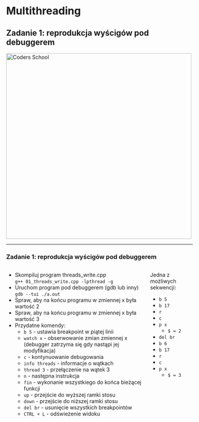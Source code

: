 <!-- .slide: data-background="#111111" -->

# Multithreading

## Zadanie 1: reprodukcja wyścigów pod debuggerem

<a href="https://coders.school">
    <img width="500" data-src="../coders_school_logo.png" alt="Coders School" class="plain">
</a>

___

### Zadanie 1: reprodukcja wyścigów pod debuggerem

<div style="display: flex;">

<div>

* Skompiluj program threads_write.cpp</br>`g++ 01_threads_write.cpp -lpthread -g`
* Uruchom program pod debuggerem (gdb lub inny)</br>`gdb --tui ./a.out`
* Spraw, aby na końcu programu w zmiennej x była wartość 2
* Spraw, aby na końcu programu w zmiennej x była wartość 3
* Przydatne komendy:
    * <code>b 5</code> - ustawia breakpoint w piątej linii
    * <code>watch x</code> - obserwowanie zmian zmiennej x (debugger zatrzyma się gdy nastąpi jej modyfikacja)
    * <code>c</code> - kontynuowanie debugowania
    * <code>info threads</code> - informacje o wątkach
    * <code>thread 3</code> - przełączenie na wątek 3
    * <code>n</code> - następna instrukcja
    * <code>fin</code> - wykonanie wszystkiego do końca bieżącej funkcji
    * <code>up</code> - przejście do wyższej ramki stosu
    * <code>down</code> - przejście do niższej ramki stosu
    * <code>del br</code> - usunięcie wszystkich breakpointów
    * <code>CTRL + L</code> - odświeżenie widoku

</div><!-- .element: style="font-size: .9em;" -->

<div>

Jedna z możliwych sekwencji:
* <code>b 5</code>
* <code>b 17</code>
* <code>r</code>
* <code>c</code>
* <code>p x</code>
    * <code>$ = 2</code>
* <code>del br</code>
* <code>b 6</code>
* <code>b 17</code>
* <code>r</code>
* <code>c</code>
* <code>p x</code>
    * <code>$ = 3</code>

</div><!-- .element: style="font-size: .9em; background-color: #8B3536;" -->

</div>